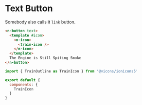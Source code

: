 # Text Button

Somebody also calls it `link` button.

```html
<n-button text>
  <template #icon>
    <n-icon>
      <train-icon />
    </n-icon>
  </template>
  The Engine is Still Spiting Smoke
</n-button>
```

```js
import { TrainOutline as TrainIcon } from '@vicons/ionicons5'

export default {
  components: {
    TrainIcon
  }
}
```
